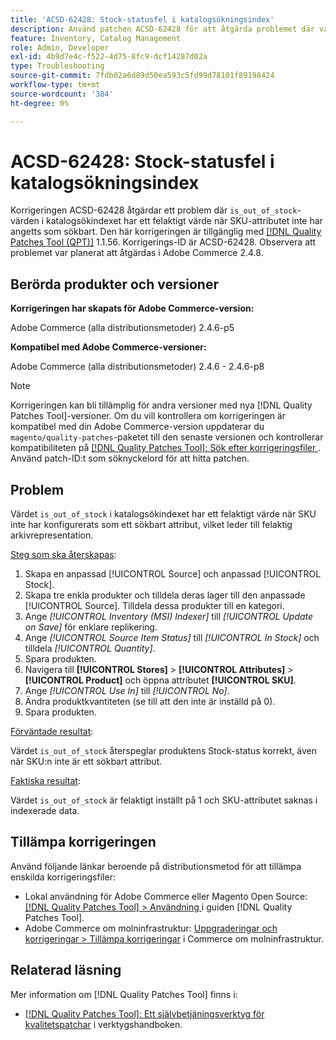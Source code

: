```yaml
---
title: 'ACSD-62428: Stock-statusfel i katalogsökningsindex'
description: Använd patchen ACSD-62428 för att åtgärda problemet där värdet "is_out_of_stock" i katalogsökningsindexet inte har angetts korrekt när SKU inte är ett sökbart attribut.
feature: Inventory, Catalog Management
role: Admin, Developer
exl-id: 4b9d7e4c-f522-4d75-8fc9-dcf14287d02a
type: Troubleshooting
source-git-commit: 7fdb02a6d89d50ea593c5fd99d78101f89198424
workflow-type: tm+mt
source-wordcount: '384'
ht-degree: 0%

---
```


# ACSD-62428: Stock-statusfel i katalogsökningsindex

Korrigeringen ACSD-62428 åtgärdar ett problem där `is_out_of_stock`-värden i katalogsökindexet har ett felaktigt värde när SKU-attributet inte har angetts som sökbart. Den här korrigeringen är tillgänglig med [[!DNL Quality Patches Tool (QPT)]](/help/tools/quality-patches-tool/quality-patches-tool-to-self-serve-quality-patches.md) 1.1.56. Korrigerings-ID är ACSD-62428. Observera att problemet var planerat att åtgärdas i Adobe Commerce 2.4.8.

## Berörda produkter och versioner

**Korrigeringen har skapats för Adobe Commerce-version:**

Adobe Commerce (alla distributionsmetoder) 2.4.6-p5

**Kompatibel med Adobe Commerce-versioner:**

Adobe Commerce (alla distributionsmetoder) 2.4.6 - 2.4.6-p8

>[!NOTE]
>
>Korrigeringen kan bli tillämplig för andra versioner med nya [!DNL Quality Patches Tool]-versioner. Om du vill kontrollera om korrigeringen är kompatibel med din Adobe Commerce-version uppdaterar du `magento/quality-patches`-paketet till den senaste versionen och kontrollerar kompatibiliteten på [[!DNL Quality Patches Tool]: Sök efter korrigeringsfiler ](https://experienceleague.adobe.com/tools/commerce-quality-patches/index.html). Använd patch-ID:t som söknyckelord för att hitta patchen.

## Problem

Värdet `is_out_of_stock` i katalogsökindexet har ett felaktigt värde när SKU inte har konfigurerats som ett sökbart attribut, vilket leder till felaktig arkivrepresentation.

<u>Steg som ska återskapas</u>:

1. Skapa en anpassad [!UICONTROL Source] och anpassad [!UICONTROL Stock].
1. Skapa tre enkla produkter och tilldela deras lager till den anpassade [!UICONTROL Source]. Tilldela dessa produkter till en kategori.
1. Ange *[!UICONTROL Inventory (MSI) Indexer]* till *[!UICONTROL Update on Save]* för enklare replikering.
1. Ange *[!UICONTROL Source Item Status]* till *[!UICONTROL In Stock]* och tilldela *[!UICONTROL Quantity]*.
1. Spara produkten.
1. Navigera till **[!UICONTROL Stores]** > **[!UICONTROL Attributes]** > **[!UICONTROL Product]** och öppna attributet **[!UICONTROL SKU]**.
1. Ange *[!UICONTROL Use In]* till *[!UICONTROL No]*.
1. Ändra produktkvantiteten (se till att den inte är inställd på 0).
1. Spara produkten.

<u>Förväntade resultat</u>:

Värdet `is_out_of_stock` återspeglar produktens Stock-status korrekt, även när SKU:n inte är ett sökbart attribut.

<u>Faktiska resultat</u>:

Värdet `is_out_of_stock` är felaktigt inställt på 1 och SKU-attributet saknas i indexerade data.

## Tillämpa korrigeringen

Använd följande länkar beroende på distributionsmetod för att tillämpa enskilda korrigeringsfiler:

* Lokal användning för Adobe Commerce eller Magento Open Source: [[!DNL Quality Patches Tool] > Användning ](/help/tools/quality-patches-tool/usage.md) i guiden [!DNL Quality Patches Tool].
* Adobe Commerce om molninfrastruktur: [Uppgraderingar och korrigeringar > Tillämpa korrigeringar](https://experienceleague.adobe.com/docs/commerce-cloud-service/user-guide/develop/upgrade/apply-patches.html) i Commerce om molninfrastruktur.

## Relaterad läsning

Mer information om [!DNL Quality Patches Tool] finns i:

* [[!DNL Quality Patches Tool]: Ett självbetjäningsverktyg för kvalitetspatchar](/help/tools/quality-patches-tool/quality-patches-tool-to-self-serve-quality-patches.md) i verktygshandboken.
